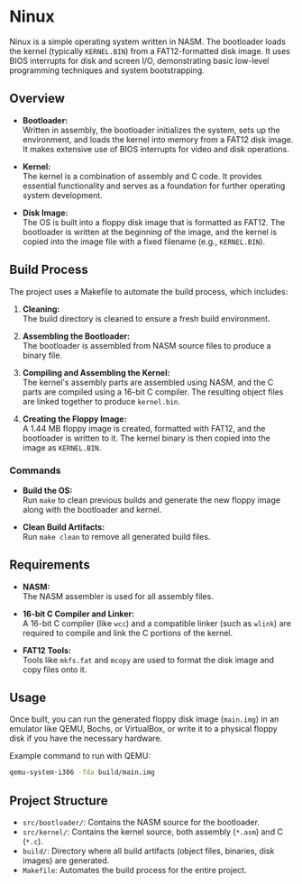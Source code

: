 # Ninux

Ninux is a simple operating system written in NASM. The bootloader loads the kernel (typically `KERNEL.BIN`) from a FAT12-formatted disk image. It uses BIOS interrupts for disk and screen I/O, demonstrating basic low-level programming techniques and system bootstrapping.

## Overview

- **Bootloader:**  
  Written in assembly, the bootloader initializes the system, sets up the environment, and loads the kernel into memory from a FAT12 disk image. It makes extensive use of BIOS interrupts for video and disk operations.

- **Kernel:**  
  The kernel is a combination of assembly and C code. It provides essential functionality and serves as a foundation for further operating system development.

- **Disk Image:**  
  The OS is built into a floppy disk image that is formatted as FAT12. The bootloader is written at the beginning of the image, and the kernel is copied into the image file with a fixed filename (e.g., `KERNEL.BIN`).

## Build Process

The project uses a Makefile to automate the build process, which includes:

1. **Cleaning:**  
   The build directory is cleaned to ensure a fresh build environment.

2. **Assembling the Bootloader:**  
   The bootloader is assembled from NASM source files to produce a binary file.

3. **Compiling and Assembling the Kernel:**  
   The kernel's assembly parts are assembled using NASM, and the C parts are compiled using a 16-bit C compiler. The resulting object files are linked together to produce `kernel.bin`.

4. **Creating the Floppy Image:**  
   A 1.44 MB floppy image is created, formatted with FAT12, and the bootloader is written to it. The kernel binary is then copied into the image as `KERNEL.BIN`.

### Commands

- **Build the OS:**  
  Run `make` to clean previous builds and generate the new floppy image along with the bootloader and kernel.

- **Clean Build Artifacts:**  
  Run `make clean` to remove all generated build files.

## Requirements

- **NASM:**  
  The NASM assembler is used for all assembly files.

- **16-bit C Compiler and Linker:**  
  A 16-bit C compiler (like `wcc`) and a compatible linker (such as `wlink`) are required to compile and link the C portions of the kernel.

- **FAT12 Tools:**  
  Tools like `mkfs.fat` and `mcopy` are used to format the disk image and copy files onto it.

## Usage

Once built, you can run the generated floppy disk image (`main.img`) in an emulator like QEMU, Bochs, or VirtualBox, or write it to a physical floppy disk if you have the necessary hardware.

Example command to run with QEMU:
```bash
qemu-system-i386 -fda build/main.img
```

## Project Structure

- `src/bootloader/`: Contains the NASM source for the bootloader.
- `src/kernel/`: Contains the kernel source, both assembly (`*.asm`) and C (`*.c`).
- `build/`: Directory where all build artifacts (object files, binaries, disk images) are generated.
- `Makefile`: Automates the build process for the entire project.

